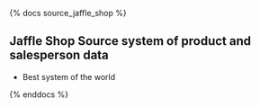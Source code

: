 {% docs source_jaffle_shop %}

## Jaffle Shop Source system of product and salesperson data
- Best system of the world

{% enddocs %}